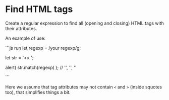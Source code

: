 # Find HTML tags

Create a regular expression to find all \(opening and closing\) HTML tags with their attributes.

An example of use:

\`\`\`js run let regexp = /your regexp/g;

let str = '&lt;&gt;   ';

alert\( str.match\(regexp\) \); // '', '', ''

\`\`\`

Here we assume that tag attributes may not contain `<` and `>` \(inside squotes too\), that simplifies things a bit.

